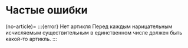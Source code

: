 # Частые ошибки

(no-article)=
:::{error} Нет артикля
Перед каждым нарицательным исчисляемым существительным в единственном числе должен быть какой-то артикль.
:::
